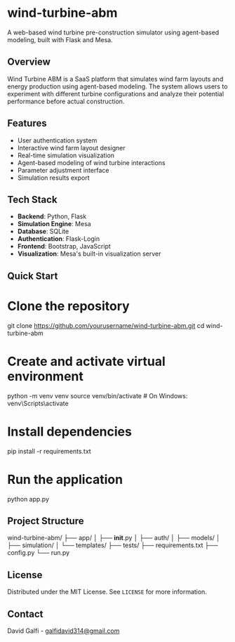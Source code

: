 # wind-turbine-abm

A web-based wind turbine pre-construction simulator using agent-based modeling, built with Flask and Mesa.

## Overview
Wind Turbine ABM is a SaaS platform that simulates wind farm layouts and energy production using agent-based modeling. The system allows users to experiment with different turbine configurations and analyze their potential performance before actual construction.

## Features
- User authentication system
- Interactive wind farm layout designer
- Real-time simulation visualization
- Agent-based modeling of wind turbine interactions
- Parameter adjustment interface
- Simulation results export

## Tech Stack
- **Backend**: Python, Flask
- **Simulation Engine**: Mesa
- **Database**: SQLite
- **Authentication**: Flask-Login
- **Frontend**: Bootstrap, JavaScript
- **Visualization**: Mesa's built-in visualization server

## Quick Start
# Clone the repository
git clone https://github.com/yourusername/wind-turbine-abm.git
cd wind-turbine-abm

# Create and activate virtual environment
python -m venv venv
source venv/bin/activate  # On Windows: venv\Scripts\activate

# Install dependencies
pip install -r requirements.txt

# Run the application
python app.py

## Project Structure
wind-turbine-abm/
├── app/
│   ├── __init__.py
│   ├── auth/
│   ├── models/
│   ├── simulation/
│   └── templates/
├── tests/
├── requirements.txt
├── config.py
└── run.py

## License
Distributed under the MIT License. See `LICENSE` for more information.

## Contact
David Galfi - galfidavid314@gmail.com
